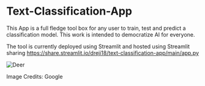 # Text-Classification-App
This App is a full fledge tool box for any user to train, test and predict a classification model. This work is intended to democratize AI for everyone. 

The tool is currently deployed using Streamlit and hosted using Streamlit sharing https://share.streamlit.io/dreji18/text-classification-app/main/app.py


![Deer](https://www.nwtspeciesatrisk.ca/sites/enr-species-at-risk/files/bgc_bluenose_east_01_0.jpg)

Image Credits: Google
